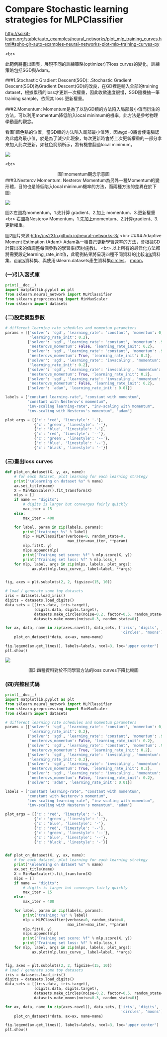 


# Compare Stochastic learning strategies for MLPClassifier

http://scikit-learn.org/stable/auto_examples/neural_networks/plot_mlp_training_curves.html#sphx-glr-auto-examples-neural-networks-plot-mlp-training-curves-py

<br\>

此範例將畫出圖表，展現不同的訓練策略(optimizer)下loss curves的變化，訓練策略包括SGD與Adam。

###1.Stochastic Gradient Descent(SGD):
.Stochastic Gradient Descent(SGD)為Gradient Descent(GD)的改良，在GD裡是輸入全部的training dataset，根據累積的loss才更新一次權重，因此收歛速度很慢，SGD隨機抽一筆 training sample，依照其 loss 更新權重。

###2.Momentum:
Momentum是為了以防GD類的方法陷入局部最小值而衍生的方法，可以利用momentum降低陷入local minimum的機率，此方法是參考物理學動量的觀念。

看圖1藍色點的位置，當GD類的方法陷入局部最小值時，因為gd=0將會使電腦認為此處為最小值，於是為了減少此現象，每次更新時會將上次更新權重的一部分拿來加入此次更新。如紅色箭頭所示，將有機會翻過local minimum。

![](images/Momentum.PNG)

<br\>
<center>圖1:momentum觀念示意圖</center>
<br\>
###3.Nesterov Momentum:
Nesterov Momentum為另外一種Momentum的變形體，目的也是降低陷入local minimum機率的方法，而兩種方法的差異在於下圖:

![](images/Nesterov_Momentum.PNG)

圖2:左圖為momentum，1.先計算 gradient、2.加上 momentum、3.更新權重
<br\>
右圖為Nesterov Momentum，1.先加上momentum、2.計算gradient、3.更新權重。

圖2圖片來源:http://cs231n.github.io/neural-networks-3/
<br\>
###4.Adaptive Moment Estimation (Adam):
Adam為一種自己更新學習速率的方法，會根據GD計算出來的值調整每個參數的學習率(因材施教)。
<br\>
以上所有的最佳化方法都將需要設定learning_rate_init值，此範例結果將呈現四種不同資料的比較:[iris](https://zh.wikipedia.org/wiki/%E5%AE%89%E5%BE%B7%E6%A3%AE%E9%B8%A2%E5%B0%BE%E8%8A%B1%E5%8D%89%E6%95%B0%E6%8D%AE%E9%9B%86)資料集、[digits](http://yann.lecun.com/exdb/mnist/)資料集、與使用sklearn.datasets產生資料集[circles](http://scikit-learn.org/stable/modules/generated/sklearn.datasets.make_circles.html#sklearn.datasets.make_circles)、 [moon](http://scikit-learn.org/stable/modules/generated/sklearn.datasets.make_moons.html#sklearn.datasets.make_moons)。

### (一)引入函式庫

```python
print(__doc__)
import matplotlib.pyplot as plt
from sklearn.neural_network import MLPClassifier
from sklearn.preprocessing import MinMaxScaler
from sklearn import datasets
```
### (二)設定模型參數
```python
# different learning rate schedules and momentum parameters
params = [{'solver': 'sgd', 'learning_rate': 'constant', 'momentum': 0,
           'learning_rate_init': 0.2},
          {'solver': 'sgd', 'learning_rate': 'constant', 'momentum': .9,
           'nesterovs_momentum': False, 'learning_rate_init': 0.2},
          {'solver': 'sgd', 'learning_rate': 'constant', 'momentum': .9,
           'nesterovs_momentum': True, 'learning_rate_init': 0.2},
          {'solver': 'sgd', 'learning_rate': 'invscaling', 'momentum': 0,
           'learning_rate_init': 0.2},
          {'solver': 'sgd', 'learning_rate': 'invscaling', 'momentum': .9,
           'nesterovs_momentum': True, 'learning_rate_init': 0.2},
          {'solver': 'sgd', 'learning_rate': 'invscaling', 'momentum': .9,
           'nesterovs_momentum': False, 'learning_rate_init': 0.2},
          {'solver': 'adam', 'learning_rate_init': 0.01}]

labels = ["constant learning-rate", "constant with momentum",
          "constant with Nesterov's momentum",
          "inv-scaling learning-rate", "inv-scaling with momentum",
          "inv-scaling with Nesterov's momentum", "adam"]

plot_args = [{'c': 'red', 'linestyle': '-'},
             {'c': 'green', 'linestyle': '-'},
             {'c': 'blue', 'linestyle': '-'},
             {'c': 'red', 'linestyle': '--'},
             {'c': 'green', 'linestyle': '--'},
             {'c': 'blue', 'linestyle': '--'},
             {'c': 'black', 'linestyle': '-'}]

```

### (三)畫出loss curves
```python
def plot_on_dataset(X, y, ax, name):
    # for each dataset, plot learning for each learning strategy
    print("\nlearning on dataset %s" % name)
    ax.set_title(name)
    X = MinMaxScaler().fit_transform(X)
    mlps = []
    if name == "digits":
        # digits is larger but converges fairly quickly
        max_iter = 15
    else:
        max_iter = 400

    for label, param in zip(labels, params):
        print("training: %s" % label)
        mlp = MLPClassifier(verbose=0, random_state=0,
                            max_iter=max_iter, **param)
        mlp.fit(X, y)
        mlps.append(mlp)
        print("Training set score: %f" % mlp.score(X, y))
        print("Training set loss: %f" % mlp.loss_)
    for mlp, label, args in zip(mlps, labels, plot_args):
            ax.plot(mlp.loss_curve_, label=label, **args)


fig, axes = plt.subplots(2, 2, figsize=(15, 10))

# load / generate some toy datasets
iris = datasets.load_iris()
digits = datasets.load_digits()
data_sets = [(iris.data, iris.target),
             (digits.data, digits.target),
             datasets.make_circles(noise=0.2, factor=0.5, random_state=1),
             datasets.make_moons(noise=0.3, random_state=0)]

for ax, data, name in zip(axes.ravel(), data_sets, ['iris', 'digits',
                                                    'circles', 'moons']):
    plot_on_dataset(*data, ax=ax, name=name)

fig.legend(ax.get_lines(), labels=labels, ncol=3, loc="upper center")
plt.show()
```
![](images/Compare_Stochastic_learning_strategies_for_MLPClassifier.png)

<center>圖3:四種資料對於不同學習方法的loss curves下降比較圖</center>



### (四)完整程式碼
```python
print(__doc__)
import matplotlib.pyplot as plt
from sklearn.neural_network import MLPClassifier
from sklearn.preprocessing import MinMaxScaler
from sklearn import datasets

# different learning rate schedules and momentum parameters
params = [{'solver': 'sgd', 'learning_rate': 'constant', 'momentum': 0,
           'learning_rate_init': 0.2},
          {'solver': 'sgd', 'learning_rate': 'constant', 'momentum': .9,
           'nesterovs_momentum': False, 'learning_rate_init': 0.2},
          {'solver': 'sgd', 'learning_rate': 'constant', 'momentum': .9,
           'nesterovs_momentum': True, 'learning_rate_init': 0.2},
          {'solver': 'sgd', 'learning_rate': 'invscaling', 'momentum': 0,
           'learning_rate_init': 0.2},
          {'solver': 'sgd', 'learning_rate': 'invscaling', 'momentum': .9,
           'nesterovs_momentum': True, 'learning_rate_init': 0.2},
          {'solver': 'sgd', 'learning_rate': 'invscaling', 'momentum': .9,
           'nesterovs_momentum': False, 'learning_rate_init': 0.2},
          {'solver': 'adam', 'learning_rate_init': 0.01}]

labels = ["constant learning-rate", "constant with momentum",
          "constant with Nesterov's momentum",
          "inv-scaling learning-rate", "inv-scaling with momentum",
          "inv-scaling with Nesterov's momentum", "adam"]

plot_args = [{'c': 'red', 'linestyle': '-'},
             {'c': 'green', 'linestyle': '-'},
             {'c': 'blue', 'linestyle': '-'},
             {'c': 'red', 'linestyle': '--'},
             {'c': 'green', 'linestyle': '--'},
             {'c': 'blue', 'linestyle': '--'},
             {'c': 'black', 'linestyle': '-'}]


def plot_on_dataset(X, y, ax, name):
    # for each dataset, plot learning for each learning strategy
    print("\nlearning on dataset %s" % name)
    ax.set_title(name)
    X = MinMaxScaler().fit_transform(X)
    mlps = []
    if name == "digits":
        # digits is larger but converges fairly quickly
        max_iter = 15
    else:
        max_iter = 400

    for label, param in zip(labels, params):
        print("training: %s" % label)
        mlp = MLPClassifier(verbose=0, random_state=0,
                            max_iter=max_iter, **param)
        mlp.fit(X, y)
        mlps.append(mlp)
        print("Training set score: %f" % mlp.score(X, y))
        print("Training set loss: %f" % mlp.loss_)
    for mlp, label, args in zip(mlps, labels, plot_args):
            ax.plot(mlp.loss_curve_, label=label, **args)


fig, axes = plt.subplots(2, 2, figsize=(15, 10))
# load / generate some toy datasets
iris = datasets.load_iris()
digits = datasets.load_digits()
data_sets = [(iris.data, iris.target),
             (digits.data, digits.target),
             datasets.make_circles(noise=0.2, factor=0.5, random_state=1),
             datasets.make_moons(noise=0.3, random_state=0)]

for ax, data, name in zip(axes.ravel(), data_sets, ['iris', 'digits',
                                                    'circles', 'moons']):
    plot_on_dataset(*data, ax=ax, name=name)

fig.legend(ax.get_lines(), labels=labels, ncol=3, loc="upper center")
plt.show()
```
